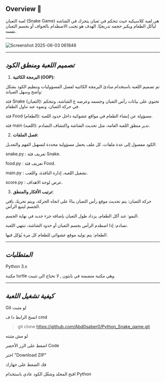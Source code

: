 ## **Overview 🐍**



لعبة الثعبان (Snake Game) هي لعبة كلاسيكية حيث تتحكم في ثعبان يتحرك في الشاشة ليأكل الطعام ويكبر حجمه تدريجيًا. الهدف هو تجنب الاصطدام بالحواف أو بجسم الثعبان نفسه.

------

![Screenshot 2025-06-03 061846](https://github.com/user-attachments/assets/6274c0b8-9251-493c-9930-f51de895b3d7)

-----


## *تصميم اللعبة ومنطق الكود*
1. **البرمجة الكائنية (OOP):**

تم تصميم اللعبة باستخدام مبادئ البرمجة الكائنية لفصل المسؤوليات وتنظيم الكود بشكل واضح وسهل الصيانة:

فئة Snake (الثعبان): تحتوي على بيانات رأس الثعبان وجسمه وعرضه ع الشاشة، وتتحكم في حركة الثعبان، ونموه عند تناول الطعام.

فئة Food (الطعام): مسؤولة عن إنشاء الطعام في مواقع عشوائية داخل حدود اللعبة.

فئة main (اللعبة): تدير منطق اللعبة العامة، مثل تحديث الشاشة واكتشاف التصادم.

2. **فصل الملفات:**

الكود مفصول إلى عدة ملفات، كل ملف يحمل مسؤولية محددة لتسهيل الفهم والتعديل:

snake.py : تعريف فئة Snake.

food.py : تعريف فئة Food.

main.py : تشغيل اللعبة، إدارة النافذة، واللعب.

score.py : عرض لوحة الاهداف.

3. **ترتيب الأفكار والمنطق:**

حركة الثعبان: يتم تحديث موقع رأس الثعبان بناءً على اتجاه الحركة، ويتم تحريك باقي الجسم ليتبع الرأس.

النمو: عند أكل الطعام، يزداد طول الثعبان بإضافة جزء جديد في نهاية الجسم.

تصادم: إذا اصطدم الرأس بجسم الثعبان أو حدود الشاشة، تنتهي اللعبة.

الطعام: يتم توليد موقع عشوائي للطعام كل مرة يُؤكل فيها.

------
## *المتطلبات*
Python 3.x

مكتبة   turtle وهي مكتبة متضمنة في بايثون , لا تحتاج الي تثبيت.

---------
## *كيفية تشغيل اللعبة*

Git لو مثبت 

انسخ الرابط دا ف cmd
> git clone https://github.com/Abd0saber0/Python_Snake_game.git


لو مش مثبته 

اضغط على الزر الأخضر Code

اختر "Download ZIP"

فك الضغط على جهازك

افتح المجلد وشغّل الكود عادي باستخدام Python
